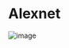 # Alexnet
![image](https://user-images.githubusercontent.com/75844808/194033926-e3c714ab-9ec2-4b5e-bb1d-81dc979f365c.png)

